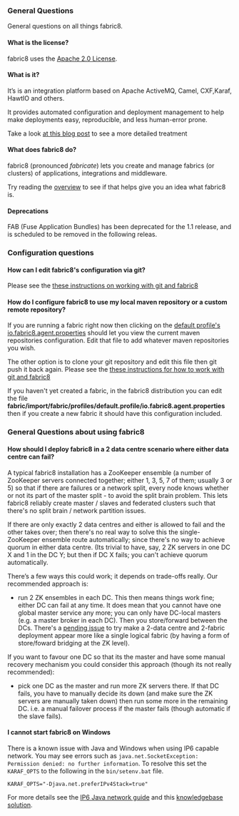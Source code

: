 
### General Questions

General questions on all things fabric8.

#### What is the license?

fabric8 uses the [Apache 2.0 License](http://www.apache.org/licenses/LICENSE-2.0.txt).

#### What is it?
It’s is an integration platform based on Apache ActiveMQ, Camel, CXF,Karaf, HawtIO and others.

It provides automated configuration and deployment management to help make deployments easy, reproducible, and less human-error prone.

Take a look [at this blog post](http://www.christianposta.com/blog/?p=376) to see a more detailed treatment

#### What does fabric8 do?

fabric8 (pronounced _fabricate_) lets you create and manage fabrics (or clusters) of applications, integrations and middleware.

Try reading the [overview](http://fabric8.io/gitbook/overview.html) to see if that helps give you an idea what fabric8 is.

#### Deprecations

FAB (Fuse Application Bundles) has been deprecated for the 1.1 release, and is scheduled to be removed in the following releas. 

### Configuration questions

#### How can I edit fabric8's configuration via git?

Please see the [these instructions on working with git and fabric8](http://fabric8.io/gitbook/git.html)

#### How do I configure fabric8 to use my local maven repository or a custom remote repository?

If you are running a fabric right now then clicking on the [default profile's io.fabric8.agent.properties](http://localhost:8181/hawtio/index.html#/wiki/branch/1.0/view/fabric/profiles/default.profile/io.fabric8.agent.properties) should let you view the current maven repositories configuration. Edit that file to add whatever maven repositories you wish.

The other option is to clone your git repository and edit this file then git push it back again. Please see the [these instructions for how to work with git and fabric8](http://fabric8.io/gitbook/git.html)

If you haven't yet created a fabric, in the fabric8 distribution you can edit the file **fabric/import/fabric/profiles/default.profile/io.fabric8.agent.properties** then if you create a new fabric it should have this configuration included.

### General Questions about using fabric8

#### How should I deploy fabric8 in a 2 data centre scenario where either data centre can fail?

A typical fabric8 installation has a ZooKeeper ensemble (a number of ZooKeeper servers connected together; either 1, 3, 5, 7 of them; usually 3 or 5) so that if there are failures or a network split, every node knows whether or not its part of the master split - to avoid the split brain problem. This lets fabric8 reliably create master
/ slaves and federated clusters such that there's no split brain / network partition issues.

If there are only exactly 2 data centres and either is allowed to fail and the other takes over; then there's no real way to solve this the single-ZooKeeper ensemble route automatically; since there's no way to achieve quorum in either data centre. (Its trivial to have, say, 2 ZK servers in one DC X and 1 in the DC Y; but then if DC X fails; you can't achieve quorum automatically.

There’s a few ways this could work; it depends on trade-offs really. Our recommended approach is:

* run 2 ZK ensembles in each DC. This then means things work fine; either DC can fail at any time. It does mean that you cannot have one global master service any more; you can only have DC-local masters (e.g. a master broker in each DC). Then you store/forward between the DCs. There's a [pending issue](https://github.com/fabric8io/fabric8/issues/622) to try make a 2-data centre and 2-fabric deployment appear more like a single logical fabric (by having a form of store/foward bridging at the ZK level).

If you want to favour one DC so that its the master and have some manual recovery mechanism you could consider this approach (though its not really recommended):

* pick one DC as the master and run more ZK servers there. If that DC fails, you have to manually decide its down (and make sure the ZK servers are manually taken down) then run some more in the remaining DC. i.e. a manual failover process if the master fails (though automatic if the slave fails).

#### I cannot start fabric8 on Windows

There is a known issue with Java and Windows when using IP6 capable network. You may see errors such as ``java.net.SocketException: Permission denied: no further information``. To resolve this set the ``KARAF_OPTS`` to the following in the ``bin/setenv.bat`` file.

    KARAF_OPTS="-Djava.net.preferIPv4Stack=true"

For more details see the [IP6 Java network guide](http://docs.oracle.com/javase/7/docs/technotes/guides/net/ipv6_guide/) and this [knowledgebase solution](https://access.redhat.com/site/solutions/757533).
